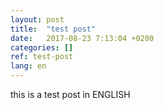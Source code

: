 ```yaml
---
layout: post
title:  "test post"
date:   2017-08-23 7:13:04 +0200
categories: []
ref: test-post
lang: en
---
```


this is a test post in ENGLISH